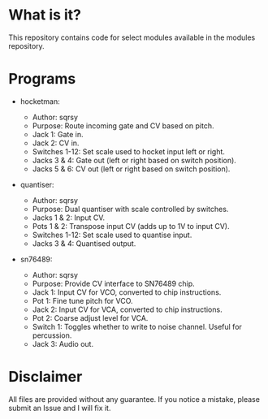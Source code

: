 # What is it?

This repository contains code for select modules available in the modules repository.

# Programs

* hocketman:
	* Author: sqrsy
	* Purpose: Route incoming gate and CV based on pitch.
	* Jack 1: Gate in.
	* Jack 2: CV in.
	* Switches 1-12: Set scale used to hocket input left or right.
	* Jacks 3 & 4: Gate out (left or right based on switch position).
	* Jacks 5 & 6: CV out (left or right based on switch position).

* quantiser:
	* Author: sqrsy
	* Purpose: Dual quantiser with scale controlled by switches.
	* Jacks 1 & 2: Input CV.
	* Pots 1 & 2: Transpose input CV (adds up to 1V to input CV).
	* Switches 1-12: Set scale used to quantise input.
	* Jacks 3 & 4: Quantised output.

* sn76489:
	* Author: sqrsy
	* Purpose: Provide CV interface to SN76489 chip.
	* Jack 1: Input CV for VCO, converted to chip instructions.
	* Pot 1: Fine tune pitch for VCO.
	* Jack 2: Input CV for VCA, converted to chip instructions.
	* Pot 2: Coarse adjust level for VCA.
	* Switch 1: Toggles whether to write to noise channel. Useful for percussion.
	* Jack 3: Audio out.

# Disclaimer

All files are provided without any guarantee. If you notice a mistake, please submit an Issue and I will fix it.